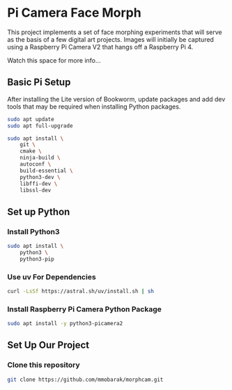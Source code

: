 # Pi Camera Face Morph

This project implements a set of face morphing experiments that will serve as the basis of a few digital art projects. Images will initially be captured using a Raspberry Pi Camera V2 that hangs off a Raspberry Pi 4.

Watch this space for more info...

## Basic Pi Setup

After installing the Lite version of Bookworm, update packages and add dev tools that may be required when installing Python packages.

```bash
sudo apt update
sudo apt full-upgrade
```

```bash
sudo apt install \
    git \
    cmake \
    ninja-build \
    autoconf \
    build-essential \
    python3-dev \
    libffi-dev \
    libssl-dev
```

## Set up Python

### Install Python3

```bash
sudo apt install \
    python3 \
    python3-pip 
```

### Use uv For Dependencies

```bash
curl -LsSf https://astral.sh/uv/install.sh | sh
```

### Install Raspberry Pi Camera Python Package

```bash
sudo apt install -y python3-picamera2
```

## Set Up Our Project

### Clone this repository

```bash
git clone https://github.com/mmobarak/morphcam.git
```


